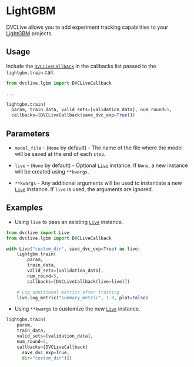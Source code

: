 # LightGBM

DVCLive allows you to add experiment tracking capabilities to your
[LightGBM](https://lightgbm.readthedocs.io/en/latest/) projects.

## Usage

Include the
[`DVCLiveCallback`](https://github.com/iterative/dvclive/blob/main/src/dvclive/lgbm.py)
in the callbacks list passed to the `lightgbm.train` call:

```python
from dvclive.lgbm import DVCLiveCallback

...

lightgbm.train(
  param, train_data, valid_sets=[validation_data], num_round=5,
  callbacks=[DVCLiveCallback(save_dvc_exp=True)])
```

## Parameters

- `model_file` - (`None` by default) - The name of the file where the model will
  be saved at the end of each `step`.

- `live` - (`None` by default) - Optional [`Live`] instance. If `None`, a new
  instance will be created using `**kwargs`.

- `**kwargs` - Any additional arguments will be used to instantiate a new
  [`Live`] instance. If `live` is used, the arguments are ignored.

## Examples

- Using `live` to pass an existing [`Live`] instance.

```python
from dvclive import Live
from dvclive.lgbm import DVCLiveCallback

with Live("custom_dir", save_dvc_exp=True) as live:
    lightgbm.train(
        param,
        train_data,
        valid_sets=[validation_data],
        num_round=5,
        callbacks=[DVCLiveCallback(live=live)])

    # Log additional metrics after training
    live.log_metric("summary_metric", 1.0, plot=False)
```

- Using `**kwargs` to customize the new [`Live`] instance.

```python
lightgbm.train(
    param,
    train_data,
    valid_sets=[validation_data],
    num_round=5,
    callbacks=[DVCLiveCallback(
      save_dvc_exp=True,
      dir="custom_dir")])
```

[`live`]: /doc/dvclive/live

